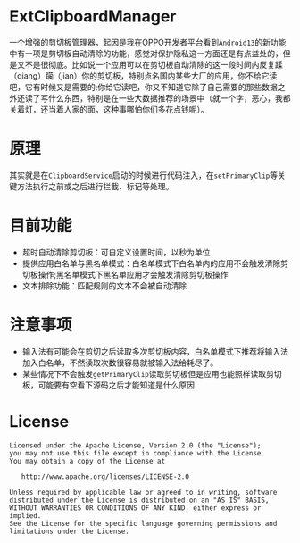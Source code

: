 # ExtClipboardManager

一个增强的剪切板管理器，起因是我在OPPO开发者平台看到`Android13`的新功能中有一项是剪切板自动清除的功能，感觉对保护隐私这一方面还是有点益处的，但是又不是很彻底。比如说一个应用可以在剪切板自动清除的这一段时间内反复蹂（qiang）躏（jian）你的剪切板，特别点名国内某些大厂的应用，你不给它读吧，它有时候又是需要的;你给它读吧，你又不知道它除了自己需要的那些数据之外还读了写什么东西，特别是在一些大数据推荐的场景中（就一个字，恶心，我都关着灯，还当着人家的面，这种事哪怕你们多花点钱呢）。

# 原理

其实就是在`ClipboardService`启动的时候进行代码注入，在`setPrimaryClip`等关键方法执行之前或之后进行拦截、标记等处理。

# 目前功能

+ 超时自动清除剪切板：可自定义设置时间，以秒为单位
+ 提供应用白名单与黑名单模式：白名单模式下白名单内的应用不会触发清除剪切板操作;黑名单模式下黑名单应用才会触发清除剪切板操作
+ 文本排除功能：匹配规则的文本不会被自动清除

# 注意事项

+ 输入法有可能会在剪切之后读取多次剪切板内容，白名单模式下推荐将输入法加入白名单，不然读取次数很容易就被输入法给耗尽了。
+ 某些情况下不会触发`getPrimaryClip`读取剪切板但是应用也能照样读取剪切板，可能要有空看下源码之后才能知道是什么原因

# License
```
Licensed under the Apache License, Version 2.0 (the "License");
you may not use this file except in compliance with the License.
You may obtain a copy of the License at

   http://www.apache.org/licenses/LICENSE-2.0

Unless required by applicable law or agreed to in writing, software
distributed under the License is distributed on an "AS IS" BASIS,
WITHOUT WARRANTIES OR CONDITIONS OF ANY KIND, either express or implied.
See the License for the specific language governing permissions and
limitations under the License.
```
